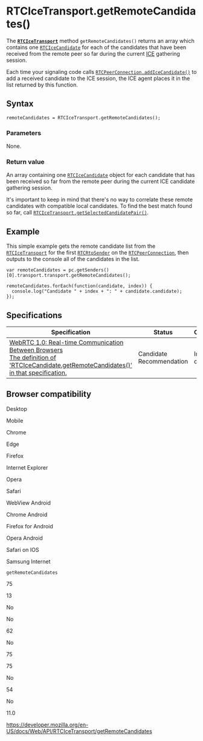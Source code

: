 # RTCIceTransport.getRemoteCandidates()

The **[`RTCIceTransport`](../rtcicetransport)** method `getRemoteCandidates()` returns an array which contains one [`RTCIceCandidate`](../rtcicecandidate) for each of the candidates that have been received from the remote peer so far during the current [ICE](https://developer.mozilla.org/en-US/docs/Glossary/ICE) gathering session.

Each time your signaling code calls [`RTCPeerConnection.addIceCandidate()`](../rtcpeerconnection/addicecandidate) to add a received candidate to the ICE session, the ICE agent places it in the list returned by this function.

## Syntax

    remoteCandidates = RTCIceTransport.getRemoteCandidates();

### Parameters

None.

### Return value

An array containing one [`RTCIceCandidate`](../rtcicecandidate) object for each candidate that has been received so far from the remote peer during the current ICE candidate gathering session.

It's important to keep in mind that there's no way to correlate these remote candidates with compatible local candidates. To find the best match found so far, call [`RTCIceTransport.getSelectedCandidatePair()`](getselectedcandidatepair).

## Example

This simple example gets the remote candidate list from the [`RTCIceTransport`](../rtcicetransport) for the first [`RTCRtpSender`](../rtcrtpsender) on the [`RTCPeerConnection`](../rtcpeerconnection), then outputs to the console all of the candidates in the list.

    var remoteCandidates = pc.getSenders()[0].transport.transport.getRemoteCandidates();

    remoteCandidates.forEach(function(candidate, index)) {
      console.log("Candidate " + index + ": " + candidate.candidate);
    });

## Specifications

<table><thead><tr class="header"><th>Specification</th><th>Status</th><th>Comment</th></tr></thead><tbody><tr class="odd"><td><a href="https://w3c.github.io/webrtc-pc/#dom-rtcicetransport-getremotecandidates">WebRTC 1.0: Real-time Communication Between Browsers<br />
<span class="small">The definition of 'RTCIceCandidate.getRemoteCandidates()' in that specification.</span></a></td><td><span class="spec-cr">Candidate Recommendation</span></td><td>Initial definition.</td></tr></tbody></table>

## Browser compatibility

Desktop

Mobile

Chrome

Edge

Firefox

Internet Explorer

Opera

Safari

WebView Android

Chrome Android

Firefox for Android

Opera Android

Safari on IOS

Samsung Internet

`getRemoteCandidates`

75

13

No

No

62

No

75

75

No

54

No

11.0

<a href="https://developer.mozilla.org/en-US/docs/Web/API/RTCIceTransport/getRemoteCandidates" class="_attribution-link">https://developer.mozilla.org/en-US/docs/Web/API/RTCIceTransport/getRemoteCandidates</a>
